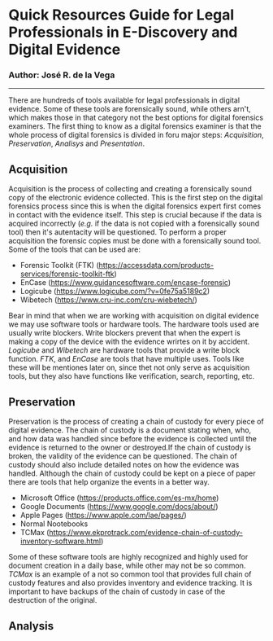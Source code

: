 # Quick Resources Guide for Legal Professionals in E-Discovery and Digital Evidence
### Author: José R. de la Vega
---
There are hundreds of tools available for legal professionals in digital evidence. Some of these tools are forensically sound, while others arn't, which makes those in that category not the best options for digital forensics examiners. The first thing to know as a digital forensics examiner is that the whole process of digital forensics is divided in foru major steps: _Acquisition_, _Preservation_, _Analisys_ and _Presentation_.

## Acquisition
Acquisition is the process of collecting and creating a forensically sound copy of the electronic evidence collected. This is the first step on the digital forensics process since this is when the digital forensics expert first comes in contact with the evidence itself. This step is crucial because if the data is acquired incorrectly (_e.g._ if the data is not copied with a forensically sound tool) then it's autentacity will be questioned. To perform a proper acquisition the forensic copies must be done with a forensically sound tool. Some of the tools that can be used are:
* Forensic Toolkit (FTK) (<https://accessdata.com/products-services/forensic-toolkit-ftk>)
* EnCase (<https://www.guidancesoftware.com/encase-forensic>)
* Logicube (<https://www.logicube.com/?v=0fe75a5189c2>)
* Wibetech (<https://www.cru-inc.com/cru-wiebetech/>)

Bear in mind that when we are working with acquisition on digital evidence we may use software tools or hardware tools. The hardware tools used are usually write blockers. Write blockers prevent that when the expert is making a copy of the device with the evidence wrirtes on it by accident. _Logicube_ and _Wibetech_ are hardware tools that provide a write block function. _FTK_, and _EnCase_ are tools that have multiple uses. Tools like these will be mentiones later on, since thet not only serve as acquisition tools, but they also have functions like verification, search, reporting, etc.

## Preservation
Preservation is the process of creating a chain of custody for every piece of digital evidence. The chain of custody is a document stating when, who, and how data was handled since before the evidence is collected until the evidence is returned to the owner or destroyed.If the chain of custody is broken, the validity of the evidence can be questioned. The chain of custody should also include detailed notes on how the evidence was handled. Although the chain of custody could be kept on a piece of paper there are tools that help organize the events in a better way.
* Microsoft Office (<https://products.office.com/es-mx/home>)
* Google Documents (<https://www.google.com/docs/about/>)
* Apple Pages (<https://www.apple.com/lae/pages/>)
* Normal Nootebooks
* TCMax (<https://www.ekprotrack.com/evidence-chain-of-custody-inventory-software.html>)

Some of these software tools are highly recognized and highly used for document creation in a daily base, while other may not be so common. _TCMax_ is an example of a not so common tool that provides full chain of custody features and also provides inventory and evidence tracking. It is important to have backups of the chain of custody in case of the destruction of the original.

## Analysis
